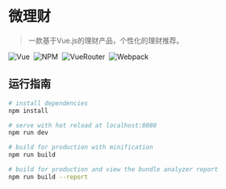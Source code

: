 # 微理财

> 一款基于Vue.js的理财产品，个性化的理财推荐。

![Vue](https://img.shields.io/badge/Vue-2.9.6-brightgreen.svg)&nbsp;
![NPM](https://img.shields.io/badge/NPM-5.6.0-brightgreen.svg)&nbsp;
![VueRouter](https://img.shields.io/badge/VueRouter-3.0.1-brightgreen.svg)&nbsp;
![Webpack](https://img.shields.io/badge/Webpack-3.6.0-brightgreen.svg)

## 运行指南

``` bash
# install dependencies
npm install

# serve with hot reload at localhost:8080
npm run dev

# build for production with minification
npm run build

# build for production and view the bundle analyzer report
npm run build --report
```
